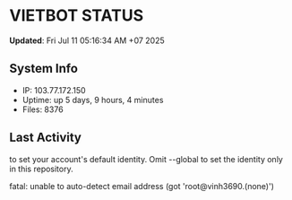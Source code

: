 # VIETBOT STATUS
**Updated**: Fri Jul 11 05:16:34 AM +07 2025

## System Info
- IP: 103.77.172.150
- Uptime: up 5 days, 9 hours, 4 minutes
- Files: 8376

## Last Activity

to set your account's default identity.
Omit --global to set the identity only in this repository.

fatal: unable to auto-detect email address (got 'root@vinh3690.(none)')
